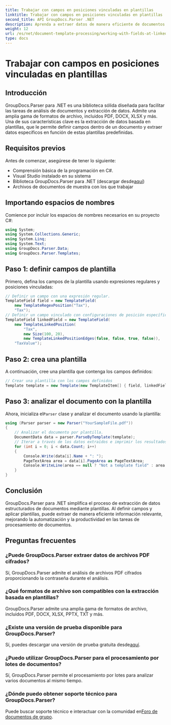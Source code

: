 ```yaml
---
title: Trabajar con campos en posiciones vinculadas en plantillas
linktitle: Trabajar con campos en posiciones vinculadas en plantillas
second_title: API GroupDocs.Parser .NET
description: Aprenda a extraer datos de manera eficiente de documentos usando GroupDocs.Parser para .NET. Tutorial paso a paso con ejemplos de código.
weight: 12
url: /es/net/document-template-processing/working-with-fields-at-linked-positions-in-templates/
type: docs
---
```

# Trabajar con campos en posiciones vinculadas en plantillas

## Introducción
GroupDocs.Parser para .NET es una biblioteca sólida diseñada para facilitar las tareas de análisis de documentos y extracción de datos. Admite una amplia gama de formatos de archivo, incluidos PDF, DOCX, XLSX y más. Una de sus características clave es la extracción de datos basada en plantillas, que le permite definir campos dentro de un documento y extraer datos específicos en función de estas plantillas predefinidas.
## Requisitos previos
Antes de comenzar, asegúrese de tener lo siguiente:
- Comprensión básica de la programación en C#.
- Visual Studio instalado en su sistema
-  Biblioteca GroupDocs.Parser para .NET (descargar desde[aquí](https://releases.groupdocs.com/parser/net/))
- Archivos de documentos de muestra con los que trabajar

## Importando espacios de nombres
Comience por incluir los espacios de nombres necesarios en su proyecto C#:
```csharp
using System;
using System.Collections.Generic;
using System.Linq;
using System.Text;
using GroupDocs.Parser.Data;
using GroupDocs.Parser.Templates;
```
## Paso 1: definir campos de plantilla
Primero, defina los campos de la plantilla usando expresiones regulares y posiciones vinculadas:
```csharp
// Definir un campo con una expresión regular.
TemplateField field = new TemplateField(
    new TemplateRegexPosition("Tax"),
    "Tax");
// Definir un campo vinculado con configuraciones de posición específicas
TemplateField linkedField = new TemplateField(
    new TemplateLinkedPosition(
        "Tax",
        new Size(100, 20),
        new TemplateLinkedPositionEdges(false, false, true, false)),
    "TaxValue");
```
## Paso 2: crea una plantilla
A continuación, cree una plantilla que contenga los campos definidos:
```csharp
// Crear una plantilla con los campos definidos
Template template = new Template(new TemplateItem[] { field, linkedField });
```
## Paso 3: analizar el documento con la plantilla
 Ahora, inicializa el`Parser` clase y analizar el documento usando la plantilla:
```csharp
using (Parser parser = new Parser("YourSampleFile.pdf"))
{
    // Analizar el documento por plantilla.
    DocumentData data = parser.ParseByTemplate(template);
    // Iterar a través de los datos extraídos e imprimir los resultados
    for (int i = 0; i < data.Count; i++)
    {
        Console.Write(data[i].Name + ": ");
        PageTextArea area = data[i].PageArea as PageTextArea;
        Console.WriteLine(area == null ? "Not a template field" : area.Text);
    }
}
```

## Conclusión
GroupDocs.Parser para .NET simplifica el proceso de extracción de datos estructurados de documentos mediante plantillas. Al definir campos y aplicar plantillas, puede extraer de manera eficiente información relevante, mejorando la automatización y la productividad en las tareas de procesamiento de documentos.

## Preguntas frecuentes
### ¿Puede GroupDocs.Parser extraer datos de archivos PDF cifrados?
Sí, GroupDocs.Parser admite el análisis de archivos PDF cifrados proporcionando la contraseña durante el análisis.
### ¿Qué formatos de archivo son compatibles con la extracción basada en plantillas?
GroupDocs.Parser admite una amplia gama de formatos de archivo, incluidos PDF, DOCX, XLSX, PPTX, TXT y más.
### ¿Existe una versión de prueba disponible para GroupDocs.Parser?
 Sí, puedes descargar una versión de prueba gratuita desde[aquí](https://releases.groupdocs.com/).
### ¿Puedo utilizar GroupDocs.Parser para el procesamiento por lotes de documentos?
Sí, GroupDocs.Parser permite el procesamiento por lotes para analizar varios documentos al mismo tiempo.
### ¿Dónde puedo obtener soporte técnico para GroupDocs.Parser?
 Puede buscar soporte técnico e interactuar con la comunidad en[Foro de documentos de grupo](https://forum.groupdocs.com/c/parser/17).